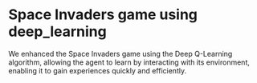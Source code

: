# Space Invaders game using deep_learning
 We enhanced the Space Invaders game using the Deep Q-Learning algorithm, allowing the agent to learn by interacting with its environment, enabling it to gain experiences quickly and efficiently.
